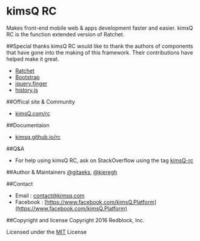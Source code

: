 
# kimsQ RC

Makes front-end mobile web & apps development faster and easier. 
kimsQ RC is the function extended version of Ratchet.

##Special thanks
kimsQ RC would like to thank the authors of components that have gone into the making of this framework. Their contributions have helped make it great.

* [Ratchet](http://goratchet.com/)
* [Bootstrap](http://getbootstrap.com/)
* [jquery.finger](https://github.com/ngryman/jquery.finger)
* [history.js](https://github.com/browserstate/history.js)

##Offical site & Community
- [kimsQ.com/rc](http://kimsq.com/rc)


##Documentaion
- [kimsq.github.io/rc](http://kimsq.github.io/rc/)

##Q&A
- For help using kimsQ RC, ask on StackOverflow using the tag [kimsQ-rc](http://stackoverflow.com/questions/tagged/kimsq-rc)

##Author & Maintainers
[@gitaeks](https://github.com/gitaeks), [@kieregh](https://github.com/kieregh)


##Contact 
* Email :  [contact@kimsq.com](mailto:contact@kimsq.com)
* Facebook : [https://www.facebook.com/kimsQ.Platform](https://www.facebook.com/kimsQ.Platform)

##Copyright and license
Copyright 2016 Redblock, Inc.

Licensed under the [MIT](https://github.com/kimsQ/rc/blob/master/LICENSE) License
